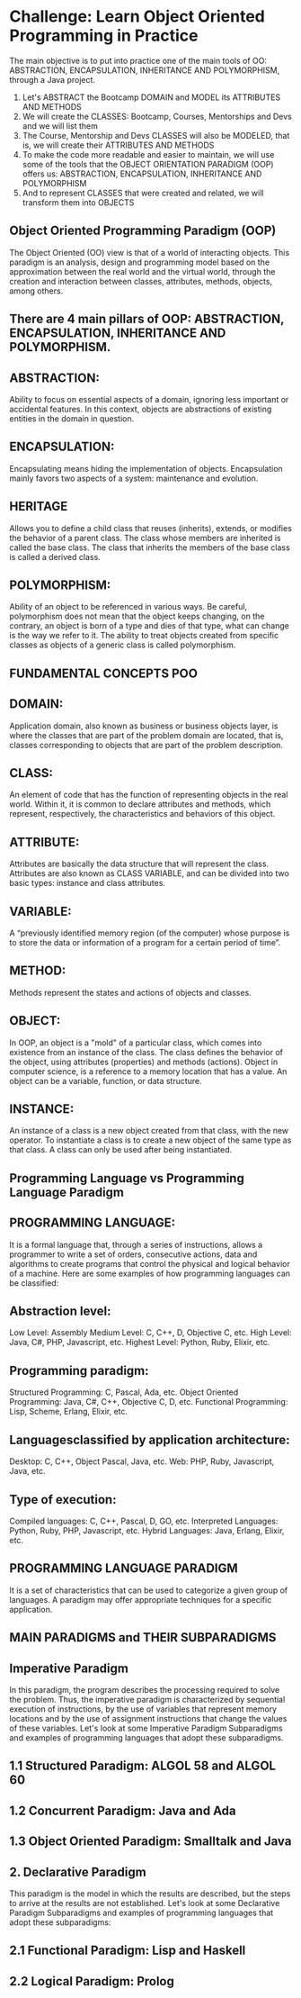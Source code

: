 # Challenge: Learn Object Oriented Programming in Practice

The main objective is to put into practice one of the main tools of OO: ABSTRACTION, ENCAPSULATION, INHERITANCE AND POLYMORPHISM, through a Java project.



1. Let's ABSTRACT the Bootcamp DOMAIN and MODEL its ATTRIBUTES AND METHODS
2. We will create the CLASSES: Bootcamp, Courses, Mentorships and Devs and we will list them
3. The Course, Mentorship and Devs CLASSES will also be MODELED, that is, we will create their ATTRIBUTES AND METHODS
4. To make the code more readable and easier to maintain, we will use some of the tools that the OBJECT ORIENTATION PARADIGM (OOP) offers us: ABSTRACTION, ENCAPSULATION, INHERITANCE AND POLYMORPHISM
5. And to represent CLASSES that were created and related, we will transform them into OBJECTS



## Object Oriented Programming Paradigm (OOP)

The Object Oriented (OO) view is that of a world of interacting objects.
This paradigm is an analysis, design and programming model based on the approximation between the real world and the virtual world, through the creation and interaction between classes, attributes, methods, objects, among others.

## There are 4 main pillars of OOP: ABSTRACTION, ENCAPSULATION, INHERITANCE AND POLYMORPHISM.



## ABSTRACTION:

Ability to focus on essential aspects of a domain, ignoring less important or accidental features. In this context, objects are abstractions of existing entities in the domain in question.

## ENCAPSULATION:

Encapsulating means hiding the implementation of objects. Encapsulation mainly favors two aspects of a system: maintenance and evolution.

## HERITAGE

Allows you to define a child class that reuses (inherits), extends, or modifies the behavior of a parent class. The class whose members are inherited is called the base class. The class that inherits the members of the base class is called a derived class.

## POLYMORPHISM:

Ability of an object to be referenced in various ways. Be careful, polymorphism does not mean that the object keeps changing, on the contrary, an object is born of a type and dies of that type, what can change is the way we refer to it. The ability to treat objects created from specific classes as objects of a generic class is called polymorphism.

## FUNDAMENTAL CONCEPTS POO

## DOMAIN:

Application domain, also known as business or business objects layer, is where the classes that are part of the problem domain are located, that is, classes corresponding to objects that are part of the problem description.

## CLASS:

An element of code that has the function of representing objects in the real world. Within it, it is common to declare attributes and methods, which represent, respectively, the characteristics and behaviors of this object.

## ATTRIBUTE:

Attributes are basically the data structure that will represent the class. Attributes are also known as CLASS VARIABLE, and can be divided into two basic types: instance and class attributes.

## VARIABLE:

A “previously identified memory region (of the computer) whose purpose is to store the data or information of a program for a certain period of time”.

## METHOD:

Methods represent the states and actions of objects and classes.

## OBJECT:

In OOP, an object is a "mold" of a particular class, which comes into existence from an instance of the class. The class defines the behavior of the object, using attributes (properties) and methods (actions).
Object in computer science, is a reference to a memory location that has a value. An object can be a variable, function, or data structure.

## INSTANCE:

An instance of a class is a new object created from that class, with the new operator. To instantiate a class is to create a new object of the same type as that class. A class can only be used after being instantiated.



## Programming Language vs Programming Language Paradigm

## PROGRAMMING LANGUAGE:

It is a formal language that, through a series of instructions, allows a programmer to write a set of orders, consecutive actions, data and algorithms to create programs that control the physical and logical behavior of a machine.
Here are some examples of how programming languages ​​can be classified:

## Abstraction level:

Low Level: Assembly
Medium Level: C, C++, D, Objective C, etc.
High Level: Java, C#, PHP, Javascript, etc.
Highest Level: Python, Ruby, Elixir, etc.

## Programming paradigm:
Structured Programming: C, Pascal, Ada, etc.
Object Oriented Programming: Java, C#, C++, Objective C, D, etc.
Functional Programming: Lisp, Scheme, Erlang, Elixir, etc.

## Languages ​​classified by application architecture:
Desktop: C, C++, Object Pascal, Java, etc.
Web: PHP, Ruby, Javascript, Java, etc.

## Type of execution:

Compiled languages: C, C++, Pascal, D, GO, etc.
Interpreted Languages: Python, Ruby, PHP, Javascript, etc.
Hybrid Languages: Java, Erlang, Elixir, etc.


## PROGRAMMING LANGUAGE PARADIGM

It is a set of characteristics that can be used to categorize a given group of languages. A paradigm may offer appropriate techniques for a specific application.

## MAIN PARADIGMS and THEIR SUBPARADIGMS

## Imperative Paradigm

In this paradigm, the program describes the processing required to solve the problem. Thus, the imperative paradigm is characterized by sequential execution of instructions, by the use of variables that represent memory locations and by the use of assignment instructions that change the values ​​of these variables.
Let's look at some Imperative Paradigm Subparadigms and examples of programming languages ​​that adopt these subparadigms.

## 1.1 Structured Paradigm: ALGOL 58 and ALGOL 60
## 1.2 Concurrent Paradigm: Java and Ada
## 1.3 Object Oriented Paradigm: Smalltalk and Java

## 2. Declarative Paradigm

This paradigm is the model in which the results are described, but the steps to arrive at the results are not established.
Let's look at some Declarative Paradigm Subparadigms and examples of programming languages ​that adopt these subparadigms:

## 2.1 Functional Paradigm: Lisp and Haskell
## 2.2 Logical Paradigm: Prolog
